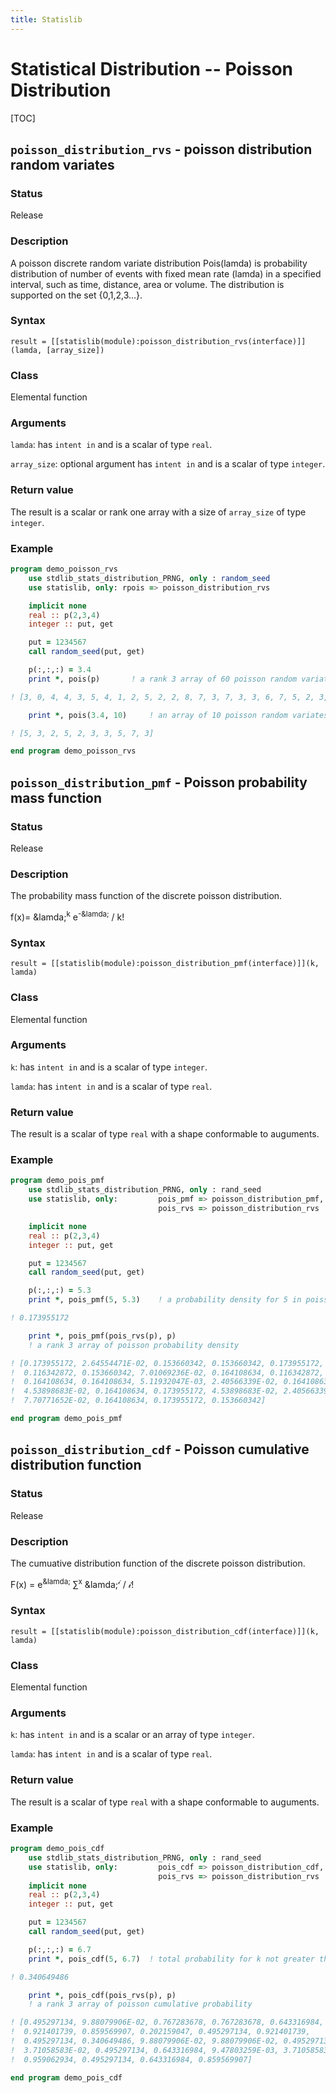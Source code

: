```yaml
---
title: Statislib
---
```


# Statistical Distribution -- Poisson Distribution

[TOC]


## `poisson_distribution_rvs` - poisson distribution random variates

### Status

Release

### Description

A poisson discrete random variate distribution Pois(lamda) is probability distribution of number of events with fixed mean rate (lamda) in a specified interval, such as time, distance, area or volume. The distribution is supported on the set {0,1,2,3...}.

### Syntax

`result = [[statislib(module):poisson_distribution_rvs(interface)]](lamda, [array_size])`

### Class

Elemental function

### Arguments

`lamda`: has `intent in` and is a scalar of type `real`.

`array_size`: optional argument has `intent in` and is a scalar of type `integer`.

### Return value

The result is a scalar or rank one array with a size of `array_size` of type `integer`.

### Example

```fortran
program demo_poisson_rvs
    use stdlib_stats_distribution_PRNG, only : random_seed
    use statislib, only: rpois => poisson_distribution_rvs

    implicit none
    real :: p(2,3,4)
    integer :: put, get

    put = 1234567
    call random_seed(put, get)

    p(:,:,:) = 3.4
    print *, pois(p)       ! a rank 3 array of 60 poisson random variate

! [3, 0, 4, 4, 3, 5, 4, 1, 2, 5, 2, 2, 8, 7, 3, 7, 3, 3, 6, 7, 5, 2, 3, 4]

    print *, pois(3.4, 10)     ! an array of 10 poisson random variates

! [5, 3, 2, 5, 2, 3, 3, 5, 7, 3]

end program demo_poisson_rvs
```

## `poisson_distribution_pmf` - Poisson probability mass function

### Status

Release

### Description

The probability mass function of the discrete poisson distribution.

f(x)= &lamda;<sup>k</sup> e<sup>-&lamda;</sup> / k!

### Syntax

`result = [[statislib(module):poisson_distribution_pmf(interface)]](k, lamda)`

### Class

Elemental function

### Arguments

`k`: has `intent in` and is a scalar of type `integer`.

`lamda`: has `intent in` and is a scalar of type `real`.

### Return value

The result is a scalar of type `real` with a shape conformable to auguments.

### Example

```fortran
program demo_pois_pmf
    use stdlib_stats_distribution_PRNG, only : rand_seed
    use statislib, only:         pois_pmf => poisson_distribution_pmf,  &
                                 pois_rvs => poisson_distribution_rvs

    implicit none
    real :: p(2,3,4)
    integer :: put, get

    put = 1234567
    call random_seed(put, get)

    p(:,:,:) = 5.3
    print *, pois_pmf(5, 5.3)    ! a probability density for 5 in poisson

! 0.173955172

    print *, pois_pmf(pois_rvs(p), p)
    ! a rank 3 array of poisson probability density

! [0.173955172, 2.64554471E-02, 0.153660342, 0.153660342, 0.173955172,
!  0.116342872, 0.153660342, 7.01069236E-02, 0.164108634, 0.116342872,
!  0.164108634, 0.164108634, 5.11932047E-03, 2.40566339E-02, 0.164108634,
!  4.53898683E-02, 0.164108634, 0.173955172, 4.53898683E-02, 2.40566339E-02,
!  7.70771652E-02, 0.164108634, 0.173955172, 0.153660342]

end program demo_pois_pmf
```

## `poisson_distribution_cdf` - Poisson cumulative distribution function

### Status

Release

### Description

The cumuative distribution function of the discrete poisson distribution.

F(x) = e<sup>&lamda;</sup> &sum;<sup>x</sup> &lamda;<sup>&iscr;</sup> / &iscr;!

### Syntax

`result = [[statislib(module):poisson_distribution_cdf(interface)]](k, lamda)`

### Class

Elemental function

### Arguments

`k`: has `intent in` and is a scalar or an array of type `integer`.

`lamda`: has `intent in` and is a scalar of type `real`.

### Return value

The result is a scalar of type `real` with a shape conformable to auguments.

### Example

```fortran
program demo_pois_cdf
    use stdlib_stats_distribution_PRNG, only : rand_seed
    use statislib, only:         pois_cdf => poisson_distribution_cdf, &
                                 pois_rvs => poisson_distribution_rvs
    implicit none
    real :: p(2,3,4)
    integer :: put, get

    put = 1234567
    call random_seed(put, get)

    p(:,:,:) = 6.7
    print *, pois_cdf(5, 6.7)  ! total probability for k not greater than 5

! 0.340649486

    print *, pois_cdf(pois_rvs(p), p)
    ! a rank 3 array of poisson cumulative probability

! [0.495297134, 9.88079906E-02, 0.767283678, 0.767283678, 0.643316984,
!  0.921401739, 0.859569907, 0.202159047, 0.495297134, 0.921401739,
!  0.495297134, 0.340649486, 9.88079906E-02, 9.88079906E-02, 0.495297134,
!  3.71058583E-02, 0.495297134, 0.643316984, 9.47803259E-03, 3.71058583E-02,
!  0.959062934, 0.495297134, 0.643316984, 0.859569907]

end program demo_pois_cdf
```
